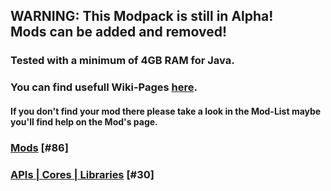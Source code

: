 ## WARNING: This Modpack is still in Alpha!<br/>Mods can be added and removed!

### Tested with a minimum of 4GB RAM for Java.

### You can find usefull Wiki-Pages [here](https://gitlab.com/Motzkiste/ampi-lution/wikis/home).
#### If you don't find your mod there please take a look in the Mod-List maybe you'll find help on the Mod's page.

### [Mods](https://gitlab.com/Motzkiste/ampi-lution/wikis/Mods-%5B%2386%5D) [#86]

### [APIs | Cores | Libraries](https://gitlab.com/Motzkiste/ampi-lution/wikis/APIs-%7C-Cores-%7C-Libraries-%5B%2330%5D) [#30]